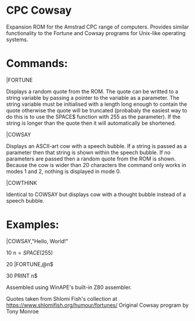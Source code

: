# CPC Cowsay

Expansion ROM for the Amstrad CPC range of computers. Provides similar functionality to the Fortune and Cowsay programs for Unix-like operating systems.

# Commands:

  |FORTUNE
  
  Displays a random quote from the ROM. The quote can be writted to a string variable by passing a pointer to the variable as a parameter. The string variable must be initialised with a length long enough to contain the quote otherwise the quote will be truncated (probabaly the easiest way to do this is to use the SPACE$ function with 255 as the parameter). If the string is longer than the quote then it will automatically be shortened.
  
  |COWSAY
  
  Displays an ASCII-art cow with a speech bubble. If a string is passed as a parameter then that string is shown within the speech bubble. If no parameters are passed then a random quote from the ROM is shown. Because the cow is wider than 20 characters the command only works in modes 1 and 2, nothing is displayed in mode 0.
  
  |COWTHINK
  
  Identical to COWSAY but displays cow with a thought bubble instead of a speech bubble.
    
# Examples:

  |COWSAY,"Hello, World!"
  
  10 n$=SPACE$(255)
  
  20 |FORTUNE,@n$
  
  30 PRINT n$

Assembled using WinAPE's built-in Z80 assembler.

Quotes taken from Shlomi Fish's collection at https://www.shlomifish.org/humour/fortunes/
Original Cowsay program by Tony Monroe
